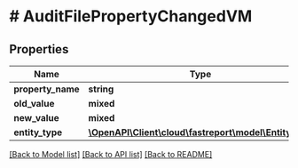 # # AuditFilePropertyChangedVM

## Properties

Name | Type | Description | Notes
------------ | ------------- | ------------- | -------------
**property_name** | **string** |  | [optional]
**old_value** | **mixed** |  | [optional]
**new_value** | **mixed** |  | [optional]
**entity_type** | [**\OpenAPI\Client\cloud\fastreport\model\EntityType**](EntityType.md) |  | [optional]

[[Back to Model list]](../../README.md#models) [[Back to API list]](../../README.md#endpoints) [[Back to README]](../../README.md)
